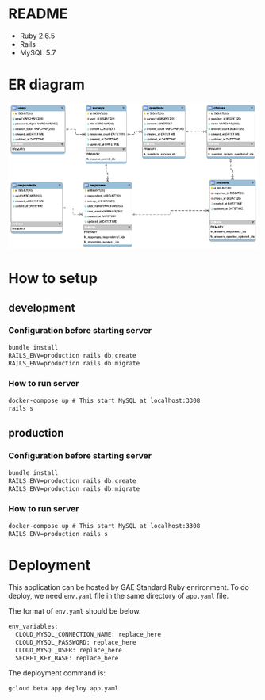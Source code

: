 # README

- Ruby 2.6.5
- Rails
- MySQL 5.7

# ER diagram

![ER diagram](../assets/er.png)

# How to setup

## development

### Configuration before starting server

```
bundle install
RAILS_ENV=production rails db:create
RAILS_ENV=production rails db:migrate
```

### How to run server

```
docker-compose up # This start MySQL at localhost:3308
rails s
```

## production

### Configuration before starting server

```
bundle install
RAILS_ENV=production rails db:create
RAILS_ENV=production rails db:migrate
```

### How to run server

```
docker-compose up # This start MySQL at localhost:3308
RAILS_ENV=production rails s
```

# Deployment

This application can be hosted by GAE Standard Ruby enrironment.
To do deploy, we need `env.yaml` file in the same directory of `app.yaml` file.

The format of `env.yaml` should be below.

```
env_variables:
  CLOUD_MYSQL_CONNECTION_NAME: replace_here
  CLOUD_MYSQL_PASSWORD: replace_here
  CLOUD_MYSQL_USER: replace_here
  SECRET_KEY_BASE: replace_here
```

The deployment command is:

```
gcloud beta app deploy app.yaml
```
